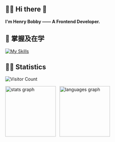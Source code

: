 ## 🙋‍♂️ Hi there 👋

**I'm Henry Bobby —— A Frontend Developer.**

## 🚀 掌握及在学

[![My Skills](https://skillicons.dev/icons?i=react,nextjs,vue,vite,nuxt,pinia,ts,js,html,css,tailwind,less,sass,styledcomponents,webpack,rollupjs,nodejs,git,vscode,ps,pnpm,flutter,solidjs,svelte,python,php&perline=10)](https://github.com/oOBobbyOo)

## 👨‍💻 Statistics

![Visitor Count](https://profile-counter.glitch.me/oOBobbyOo/count.svg)

<div>
  <img src="https://github-readme-stats.vercel.app/api?show_icons=true&theme=transparent&username=oOBobbyOo" height="160" alt="stats graph"  />
  &nbsp
  <img src="https://github-readme-stats.vercel.app/api/top-langs?card_width=395&layout=compact&theme=transparent&username=oOBobbyOo" height="160" alt="languages graph"  />
</div>

<!-- ![GitHub stats](https://github-readme-stats.vercel.app/api?username=oOBobbyOo&show_icons=true&theme=transparent)

[![Top Langs](https://github-readme-stats.vercel.app/api/top-langs/?username=oOBobbyOo&layout=compact&theme=transparent)](https://github.com/oOBobbyOo/github-readme-stats) -->

<!-- ![rainbow gif](https://raw.githubusercontent.com/oOBobbyOo/oOBobbyOo/main/profile-3d-contrib/profile-night-rainbow.svg)
 -->
